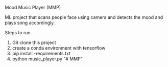 Mood Music Player (MMP)

ML project that scans people face using camera and detects the mood and plays song accordingly.

Steps to run.
1. Git clone this project
2. create a conda environment with tensorflow
3. pip install -requirements.txt
4. python music_player.py
"# MMP" 
